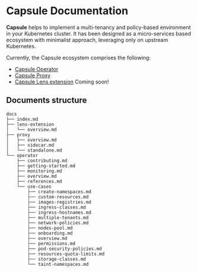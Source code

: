# Capsule Documentation
**Capsule** helps to implement a multi-tenancy and policy-based environment in your Kubernetes cluster. It has been designed as a micro-services based ecosystem with minimalist approach, leveraging only on upstream Kubernetes. 

Currently, the Capsule ecosystem comprises the following:

* [Capsule Operator](./operator/overview.md)
* [Capsule Proxy](./proxy/overview.md)
* [Capsule Lens extension](lens-extension/overview.md)  Coming soon!

## Documents structure
```command
docs
├── index.md
├── lens-extension
│   └── overview.md
├── proxy
│   ├── overview.md
│   ├── sidecar.md
│   └── standalone.md
└── operator
    ├── contributing.md
    ├── getting-started.md
    ├── monitoring.md
    ├── overview.md
    ├── references.md
    └── use-cases
        ├── create-namespaces.md
        ├── custom-resources.md
        ├── images-registries.md
        ├── ingress-classes.md
        ├── ingress-hostnames.md
        ├── multiple-tenants.md
        ├── network-policies.md
        ├── nodes-pool.md
        ├── onboarding.md
        ├── overview.md
        ├── permissions.md
        ├── pod-security-policies.md
        ├── resources-quota-limits.md
        ├── storage-classes.md
        └── taint-namespaces.md
```